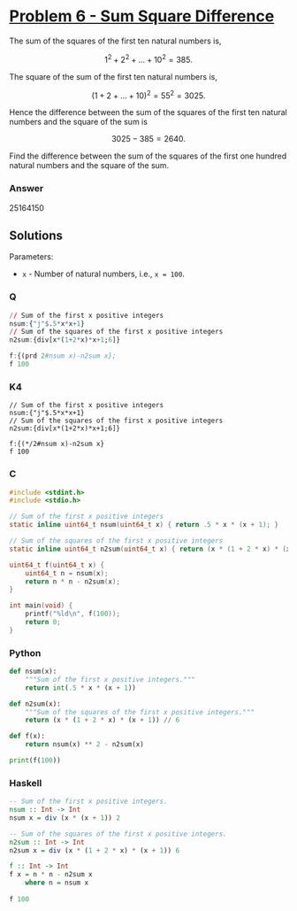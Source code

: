 
# [Problem 6 - Sum Square Difference](https://projecteuler.net/problem=6)

The sum of the squares of the first ten natural numbers is,

$$
1^2 + 2^2 + ... + 10^2 = 385.
$$

The square of the sum of the first ten natural numbers is,

$$
(1 + 2 + ... + 10)^2 = 55^2 = 3025.
$$

Hence the difference between the sum of the squares of the first ten natural numbers and the square of the sum is 

$$
3025 - 385 = 2640.
$$

Find the difference between the sum of the squares of the first one hundred natural numbers and the square of the sum.

### Answer

25164150

## Solutions

Parameters:
* `x` - Number of natural numbers, i.e., `x = 100`.

### Q

```q
// Sum of the first x positive integers
nsum:{"j"$.5*x*x+1}
// Sum of the squares of the first x positive integers
n2sum:{div[x*(1+2*x)*x+1;6]}

f:{(prd 2#nsum x)-n2sum x};
f 100
```

### K4

```k
// Sum of the first x positive integers
nsum:{"j"$.5*x*x+1}
// Sum of the squares of the first x positive integers
n2sum:{div[x*(1+2*x)*x+1;6]}

f:{(*/2#nsum x)-n2sum x}
f 100
```

### C

```c
#include <stdint.h>
#include <stdio.h>

// Sum of the first x positive integers
static inline uint64_t nsum(uint64_t x) { return .5 * x * (x + 1); }

// Sum of the squares of the first x positive integers
static inline uint64_t n2sum(uint64_t x) { return (x * (1 + 2 * x) * (x + 1)) / 6; }

uint64_t f(uint64_t x) { 
    uint64_t n = nsum(x);
    return n * n - n2sum(x); 
}

int main(void) {
    printf("%ld\n", f(100)); 
    return 0; 
}
```

### Python

```python
def nsum(x):
    """Sum of the first x positive integers."""
    return int(.5 * x * (x + 1))

def n2sum(x):
    """Sum of the squares of the first x positive integers."""
    return (x * (1 + 2 * x) * (x + 1)) // 6

def f(x):
    return nsum(x) ** 2 - n2sum(x)

print(f(100))
```

### Haskell

```haskell
-- Sum of the first x positive integers.
nsum :: Int -> Int
nsum x = div (x * (x + 1)) 2

-- Sum of the squares of the first x positive integers.
n2sum :: Int -> Int
n2sum x = div (x * (1 + 2 * x) * (x + 1)) 6

f :: Int -> Int
f x = n * n - n2sum x
    where n = nsum x
    
f 100
```
